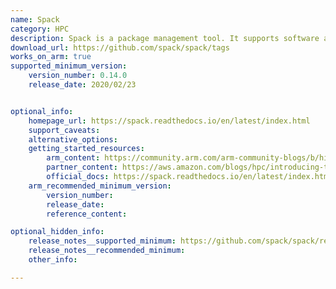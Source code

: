 ```yaml
---
name: Spack
category: HPC
description: Spack is a package management tool. It supports software across versions and configurations on a wide variety of environments. 
download_url: https://github.com/spack/spack/tags
works_on_arm: true
supported_minimum_version:
    version_number: 0.14.0
    release_date: 2020/02/23


optional_info:
    homepage_url: https://spack.readthedocs.io/en/latest/index.html
    support_caveats:
    alternative_options:
    getting_started_resources:
        arm_content: https://community.arm.com/arm-community-blogs/b/high-performance-computing-blog/posts/arm-compiler-for-linux-and-arm-pl-now-available-in-spack
        partner_content: https://aws.amazon.com/blogs/hpc/introducing-the-spack-rolling-binary-cache/
        official_docs: https://spack.readthedocs.io/en/latest/index.html
    arm_recommended_minimum_version:
        version_number:
        release_date:
        reference_content:

optional_hidden_info:
    release_notes__supported_minimum: https://github.com/spack/spack/releases/tag/v0.14.0
    release_notes__recommended_minimum:
    other_info:

---
```

